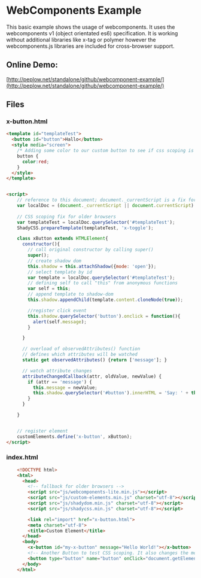 # WebComponents Example
This basic example shows the usage of webcomponents. It uses the webcomponents v1 (object orientated es6) specification. It is working without additional libraries like x-tag or polymer however the webcomponents.js libraries are included for cross-browser support.

## Online Demo:
[http://peplow.net/standalone/github/webcomponent-example/](http://peplow.net/standalone/github/webcomponent-example/)


## Files

### x-button.html

``` html
<template id="templateTest">
  <button id="button">Hallo</button>
  <style media="screen">
    /* Adding some color to our custom button to see if css scoping is working*/
    button {
      color:red;
    }
  </style>
</template>


<script>
    // reference to this document; document._currentScript is a fix for older browsers
    var localDoc = (document._currentScript || document.currentScript).ownerDocument;
    
    // CSS scoping fix for older browsers
    var templateTest = localDoc.querySelector('#templateTest');
    ShadyCSS.prepareTemplate(templateTest, 'x-toggle');

    class xButton extends HTMLElement{
      constructor(){
        // call original constructor by calling super()
        super();
        // create shadow dom
        this.shadow = this.attachShadow({mode: 'open'});
        // select template by id
        var template = localDoc.querySelector('#templateTest');
        // defining self to call "this" from anonymous functions
        var self = this;
        // append template to shadow-dom
        this.shadow.appendChild(template.content.cloneNode(true));

        //register click event
        this.shadow.querySelector('button').onclick = function(){
          alert(self.message);
        }

      }

      // overload of observedAttributes() function
      // defines which attributes will be watched
      static get observedAttributes() {return ['message']; }

      // watch attribute changes
      attributeChangedCallback(attr, oldValue, newValue) {
        if (attr == 'message') {
          this.message = newValue;
          this.shadow.querySelector('#button').innerHTML = 'Say: ' + this.message;
        }
      }

    }


    // register element
    customElements.define('x-button', xButton);
</script>
```

### index.html
``` html
    <!DOCTYPE html>
    <html>
      <head>
        <!-- fallback for older browsers -->
        <script src="js/webcomponents-lite.min.js"></script>
        <script src="js/custom-elements.min.js" charset="utf-8"></script>
        <script src="js/shadydom.min.js" charset="utf-8"></script>
        <script src="js/shadycss.min.js" charset="utf-8"></script>

        <link rel="import" href="x-button.html">
        <meta charset="utf-8">
        <title>Custom Element</title>
      </head>
      <body>
        <x-button id="my-x-button" message="Hello World!"></x-button>
        <!-- Another Button to test CSS scoping. It also changes the message value -->
        <button type="button" name="button" onClick="document.getElementById('my-x-button').setAttribute('message',Math.random())" >Real Button</button>
      </body>
    </html>
```
